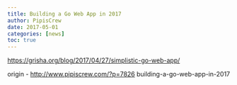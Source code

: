 ```yaml
---
title: Building a Go Web App in 2017
author: PipisCrew
date: 2017-05-01
categories: [news]
toc: true
---
```


https://grisha.org/blog/2017/04/27/simplistic-go-web-app/

origin - http://www.pipiscrew.com/?p=7826 building-a-go-web-app-in-2017